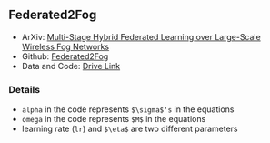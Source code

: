 ## Federated2Fog
- ArXiv: [Multi-Stage Hybrid Federated Learning over Large-Scale Wireless Fog Networks](https://arxiv.org/pdf/2007.09511)
- Github: [Federated2Fog](https://github.com/shams-sam/Federated2Fog)
- Data and Code: [Drive Link](https://drive.google.com/file/d/1K89GiVj2Bti8aBu4khxcG4k0TtpAMgKj/view?usp=sharing)

### Details
- `alpha` in the code represents `$\sigma$'s` in the equations
- `omega` in the code represents `$M$` in the equations
- learning rate (`lr`) and `$\eta$` are two different parameters
